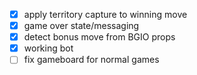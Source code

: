 - [x] apply territory capture to winning move
- [x] game over state/messaging
- [x] detect bonus move from BGIO props
- [x] working bot
- [ ] fix gameboard for normal games
